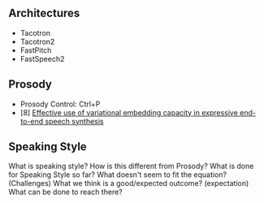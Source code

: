 

## Architectures
* Tacotron
* Tacotron2
* FastPitch
* FastSpeech2

## Prosody

* Prosody Control: Ctrl+P
* [8] [Effective use of variational embedding capacity in expressive end-to-end speech synthesis](https://arxiv.org/abs/1906.03402)

## Speaking Style

What is speaking style? How is this different from Prosody? What is done for Speaking Style so far? What doesn't seem to fit the equation? (Challenges) What we think is a good/expected outcome? (expectation) What can be done to reach there?

